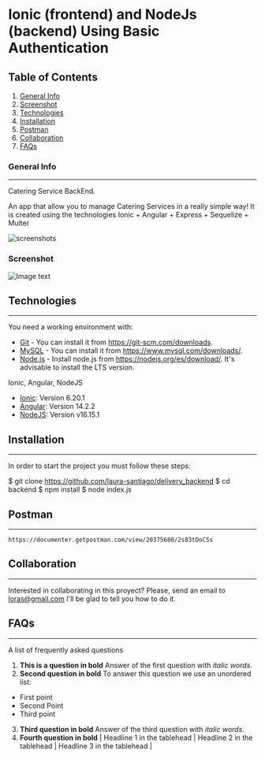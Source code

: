 # Ionic (frontend) and NodeJs (backend) Using Basic Authentication

## Table of Contents
1. [General Info](#general-info)
2. [Screenshot](#screenshot)
3. [Technologies](#technologies)
4. [Installation](#installation)
5. [Postman](#postman)
6. [Collaboration](#collaboration)
7. [FAQs](#faqs)
    
### General Info
***
Catering Service BackEnd.

An app that allow you to manage Catering Services in a really simple way!
It is created using the technologies Ionic + Angular + Express + Sequelize + Multer

![screenshots](https://github.com/tcrurav/Ionic5NodeAuthBasic/blob/master/screenshots/cubiertos_fondo_naranja.png)

### Screenshot
![Image text](http://localhost:8080)

## Technologies
***

You need a working environment with:
* [Git](https://git-scm.com) - You can install it from https://git-scm.com/downloads.
* [MySQL](https://www.mysql.com) - You can install it from https://www.mysql.com/downloads/.
* [Node.js](https://nodejs.org) - Install node.js from https://nodejs.org/es/download/. It's advisable to install the LTS version.

Ionic, Angular, NodeJS
* [Ionic](https://ionicframework.com/): Version 6.20.1
* [Angular](https://angular.io/docs): Version 14.2.2
* [NodeJS](https://nodejs.org/es/): Version v16.15.1

## Installation
***
In order to start the project you must follow these steps:

$ git clone https://github.com/laura-santiago/delivery_backend
$ cd backend
$ npm install
$ node index.js

## Postman
***
`https://documenter.getpostman.com/view/20375680/2s83tDoCSs`

## Collaboration
***
Interested in collaborating in this proyect? Please, send an email to loras@gmail.com
I'll be glad to tell you how to do it.

## FAQs
***
A list of frequently asked questions
1. **This is a question in bold**
Answer of the first question with _italic words_. 
2. __Second question in bold__ 
To answer this question we use an unordered list:
* First point
* Second Point
* Third point
3. **Third question in bold**
Answer of the third question with *italic words*.
4. **Fourth question in bold**
| Headline 1 in the tablehead | Headline 2 in the tablehead | Headline 3 in the tablehead |
